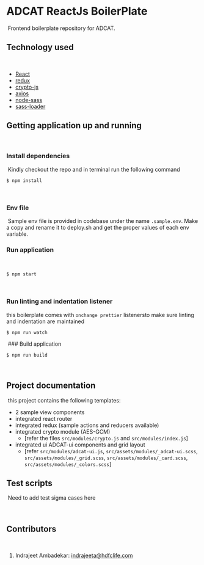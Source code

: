 # ADCAT ReactJs BoilerPlate
​
Frontend boilerplate repository for ADCAT.
​
## Technology used
​
​

*  [React](https://www.npmjs.com/package/React)
*  [redux](https://www.npmjs.com/package/redux)
*  [crypto-js](https://www.npmjs.com/package/crypto-js)
*  [axios](https://www.npmjs.com/package/axios)
*  [node-sass](https://www.npmjs.com/package/node-sass)
*  [sass-loader](https://www.npmjs.com/package/sass-loader)

## Getting application up and running
​
### Install dependencies
​
Kindly checkout the repo and in terminal run the following command
​
```
$ npm install
```
​
### Env file
​
Sample env file is provided in codebase under the name `.sample.env`.
Make a copy and rename it to deploy.sh and get the proper values of each env variable.
​
### Run application
​
```
$ npm start
```
​​
### Run linting and indentation listener
this boilerplate comes with `onchange prettier` listenersto make sure linting and indentation are maintained
​
```
$ npm run watch
```
​
​### Build application
​
```
$ npm run build
```
​​
## Project documentation
​
this project contains the following templates:



*  2 sample view components
*  integrated react router
*  integrated redux (sample actions and reducers available)
*  integrated crypto module (AES-GCM) 
	*	[refer the files `src/modules/crypto.js` and `src/modules/index.js`]
*  integrated ui ADCAT-ui components and grid layout 
	*	[refer `src/modules/adcat-ui.js`, `src/assets/modules/_adcat-ui.scss`, `src/assets/modules/_grid.scss`, `src/assets/modules/_card.scss`, `src/assets/modules/_colors.scss`]



## Test scripts
​
Need to add test sigma cases here

​
## Contributors
​
1. Indrajeet Ambadekar: <indrajeeta@hdfclife.com>